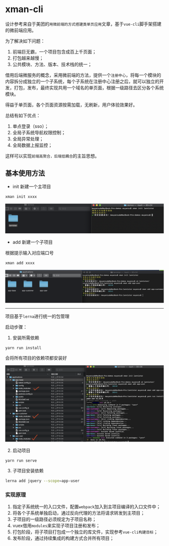 # xman-cli

设计参考来自于美团的`用微前端的方式搭建类单页应用`文章，基于`vue-cli`脚手架搭建的微前端应用。

为了解决如下问题：

1. 前端巨无霸，一个项目包含成百上千页面；
2. 打包越来越慢；
3. 公共模块、方法、版本、技术栈的统一；

借用后端微服务的概念，采用微前端的方法，提供一个`注册中心`，将每一个模块的内容拆分成独立的一个子系统，每个子系统在注册中心注册之后，就可以独立的开发，打包，发布，最终实现共用一个域名的单页面，根据一级路径去区分各个系统模块。

得益于单页面，各个页面资源按需加载，无刷新，用户体验效果好。

总结有如下优点：

1. 单点登录（sso）；
2. 全局子系统导航权限控制；
3. 全局异常处理；
4. 全局数据上报监控；

这样可以实现`前端高聚合，后端低耦合`的主旨思想。

## 基本使用方法

- init 新建一个主项目

```bash
xman init xxxx
```

![初始化项目](./doc/images/0.png)

- add 新建一个子项目

根据提示输入对应端口号

```bash
xman add xxxx
```

![新建子项目](./doc/images/1.png)

---

项目基于`lerna`进行统一的包管理

启动步骤：

1. 安装所需依赖

```base
yarn run install
```

会将所有项目的依赖项都安装好

![安装好所有项目依赖](./doc/images/2.png)

2. 启动项目

```base
yarn run serve
```

3. 子项目安装依赖

```bash
lerna add jquery --scope=app-user
```

### 实现原理

1. 指定子系统统一的入口文件，配置`webpack`加入到主项目编译的入口文件中；
2. 将各个子系统单独启动，通过反向代理的方法将请求转发到主项目；
3. 子项目的一级路径必须规定为子项目名称；
4. vuex借用`modules`来实现子项目注册和发布；
5. 打包阶段，将子项目打包成一个独立的库文件，实现参考`vue-cli构建目标`；
6. 发布阶段，通过持续集成的构建方式合并所有项目；

